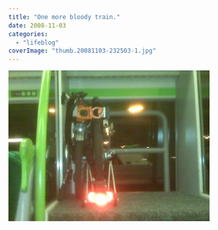 ```yaml
---
title: "One more bloody train."
date: 2008-11-03
categories: 
  - "lifeblog"
coverImage: "thumb.20081103-232503-1.jpg"
---
```


[![](images/thumb.20081103-232503-1.jpg)](http://www.davelodwig.co.uk/wp-content/photos/20081103-232503-1.jpg)
